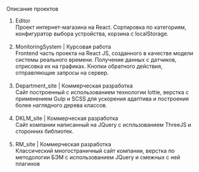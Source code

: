 Описание проектов

1. Editor <br/> Проект интернет-магазина на React. Сортировка по категориям, конфигуратор выбора устройства, корзина с localStorage. <br/><br/>
2. MonitoringSystem | Курсовая работа <br/> Frontend часть проекта на React JS, созданного в качестве модели системы реального времени.
Получение данных с датчиков, отрисовка их на графиках. Кнопки обратного действия, отправляющие запросы на сервер. <br/><br/>
3. Department_site | Коммерческая разработка <br/> Сайт построенный с использованием технологии lottie, верстка с применением Gulp и SCSS для ускорения адаптива и построения более наглядного дерева классов. <br/><br/>
4. DKLM_site | Коммерческая разработка <br/> Сайт компании написанный на JQuery с испльзованием ThreeJS и сторонних библиотек. <br/><br/>
5. RM_site | Коммерческая разработка <br/> Классический многостраничный сайт компании, верстка по методологии БЭМ с использованием JQuery и смежных с ней плагинов <br/>
   
